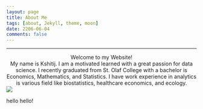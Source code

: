 ```yaml
---
layout: page
title: About Me
tags: [about, Jekyll, theme, moon]
date: 2206-06-04
comments: false
---
```

<hr />
<center> Welcome to my Website! </center>
<center> My name is Kshitij. I am a motivated learned with a great passion for data science. I recently graduated from St. Olaf College with a bachelor is Economics, Mathematics, and Statistics. I have work experience in analytics is various field like biostatistics, healthcare economics, and ecology. </center>

<img src ="https://github.com/gurungkshitij/gurungkshitij.github.io/blob/master/assets/img/Mayo.jpeg">
 
hello hello!
